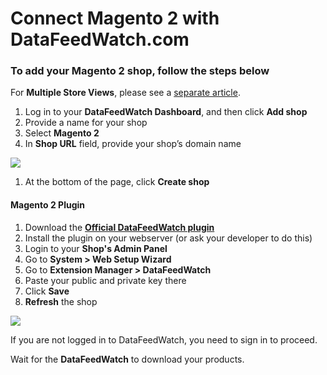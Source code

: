 # Connect Magento 2 with DataFeedWatch.com

### To add your **Magento 2 shop**, follow the steps below

For **Multiple Store Views**, please see a [separate article](https://help.datafeedwatch.com/article/hy3gtalrwv-3202747-adding-magento-multiple-store-views).

1.  Log in to your **DataFeedWatch Dashboard**, and then click **Add shop**
2.  Provide a name for your shop
3.  Select **Magento 2**
4.  In **Shop URL** field, provide your shop’s domain name

![](https://files.helpdocs.io/g56vkvlw7l/other/1572519920016/magento-add-shop-2.png)

1.  At the bottom of the page, click **Create shop**

#### Magento 2 Plugin

1.  Download the [**Official DataFeedWatch plugin**](https://github.com/datafeedwatch/connector)
2.  Install the plugin on your webserver (or ask your developer to do this)
3.  Login to your **Shop's Admin Panel**
4.  Go to **System > Web Setup Wizard**
5.  Go to **Extension Manager > DataFeedWatch**
6.  Paste your public and private key there
7.  Click **Save**
8.  **Refresh** the shop

![](https://files.helpdocs.io/g56vkvlw7l/other/1569401661689/magento-2-20.png)

If you are not logged in to DataFeedWatch, you need to sign in to proceed.

Wait for the **DataFeedWatch** to download your products.
